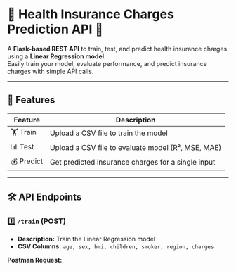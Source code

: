# 🏥 Health Insurance Charges Prediction API 💸

A **Flask-based REST API** to train, test, and predict health insurance charges using a **Linear Regression model**.  
Easily train your model, evaluate performance, and predict insurance charges with simple API calls.  

---

## 🌟 Features

| Feature | Description |
|---------|-------------|
| 🏋️ Train | Upload a CSV file to train the model |
| 📊 Test | Upload a CSV file to evaluate model (R², MSE, MAE) |
| 💰 Predict | Get predicted insurance charges for a single input |

---

## 🛠️ API Endpoints

### 1️⃣ `/train` (POST)
- **Description:** Train the Linear Regression model  
- **CSV Columns:** `age, sex, bmi, children, smoker, region, charges`  

**Postman Request:**

